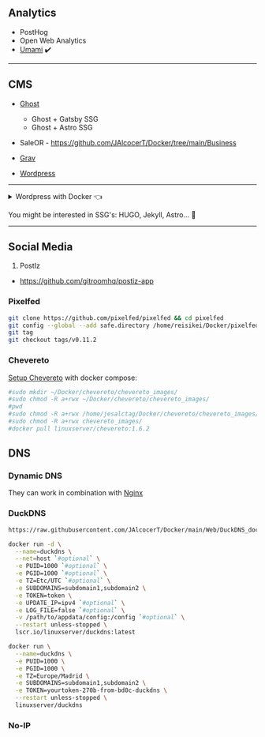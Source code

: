 ## Analytics

* PostHog
* Open Web Analytics
* [Umami](https://fossengineer.com/selfhosting-umami-with-docker/) :heavy_check_mark:


---

## CMS

* [Ghost](https://fossengineer.com/selfhosting-ghost-docker/)
  * Ghost + Gatsby SSG
  * Ghost + Astro SSG



* SaleOR - https://github.com/JAlcocerT/Docker/tree/main/Business

* [Grav](https://fossengineer.com/selfhosting-grav-docker/)
* [Wordpress](https://fossengineer.com/selfhosting-wordpress-docker/)

---

<details>
  <summary>Wordpress with Docker 👈</summary>
  &nbsp;

*  Ubuntu single site :heavy_check_mark:


```sh
wget  -cO - https://raw.githubusercontent.com/reisikei/docker/main/Web/Wordpress > wp.sh && chmod 775 wp.sh && sudo ./wp.sh
```

Remember to check the latest WP image available with apache and php to avoid compatibility problems with themes and plugins.
<https://hub.docker.com/_/wordpress>

If you need to upload with the plug in 'All-in-One-WP Migration' a file bigger than 2MB, you will need:
Edit .htaccess file
```
php_value upload_max_filesize 128M
php_value post_max_size 128M
php_value memory_limit 256M
php_value max_execution_time 300
php_value max_input_time 300
```
Edit wp-config.php file
```
@ini_set( 'upload_max_filesize' , '128M' );
@ini_set( 'post_max_size', '128M');
@ini_set( 'memory_limit', '256M' );
@ini_set( 'max_execution_time', '300' );
@ini_set( 'max_input_time', '300' );
```

* Wordpress RPi single site :heavy_check_mark:

```
#Wordpress RPi Docker compose.yml
sudo docker-compose up -d
```

</details>

You might be interested in SSG's: HUGO, Jekyll, Astro... 🤘

---

## Social Media

1. PostIz

* https://github.com/gitroomhq/postiz-app

### Pixelfed

```sh
git clone https://github.com/pixelfed/pixelfed && cd pixelfed
git config --global --add safe.directory /home/reisikei/Docker/pixelfed
git tag
git checkout tags/v0.11.2
```

### Chevereto

[Setup Chevereto](https://fossengineer.com/selfhosting-chevereto-docker/) with docker compose:

```sh
#sudo mkdir ~/Docker/chevereto/chevereto_images/
#sudo chmod -R a+rwx ~/Docker/chevereto/chevereto_images/
#pwd
#sudo chmod -R a+rwx /home/jesalctag/Docker/chevereto/chevereto_images/
#sudo chmod -R a+rwx chevereto_images/
#docker pull linuxserver/chevereto:1.6.2
```

## DNS

### Dynamic DNS

They can work in combination with [Nginx](https://github.com/JAlcocerT/Docker/blob/main/Security/nginx_docker_compose.yaml)

### DuckDNS 

```sh
https://raw.githubusercontent.com/JAlcocerT/Docker/main/Web/DuckDNS_docker_compose.yaml
```


```sh
docker run -d \
  --name=duckdns \
  --net=host `#optional` \
  -e PUID=1000 `#optional` \
  -e PGID=1000 `#optional` \
  -e TZ=Etc/UTC `#optional` \
  -e SUBDOMAINS=subdomain1,subdomain2 \
  -e TOKEN=token \
  -e UPDATE_IP=ipv4 `#optional` \
  -e LOG_FILE=false `#optional` \
  -v /path/to/appdata/config:/config `#optional` \
  --restart unless-stopped \
  lscr.io/linuxserver/duckdns:latest
```

```sh
docker run \
  --name=duckdns \
  -e PUID=1000 \
  -e PGID=1000 \
  -e TZ=Europe/Madrid \
  -e SUBDOMAINS=subdomain1,subdomain2 \
  -e TOKEN=yourtoken-270b-from-bd0c-duckdns \
  --restart unless-stopped \
  linuxserver/duckdns
  ```


### No-IP